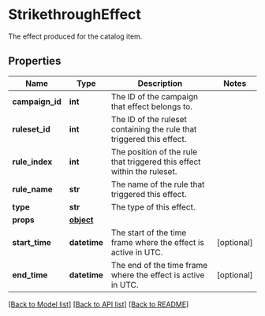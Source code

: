 # StrikethroughEffect

The effect produced for the catalog item.
## Properties
Name | Type | Description | Notes
------------ | ------------- | ------------- | -------------
**campaign_id** | **int** | The ID of the campaign that effect belongs to. | 
**ruleset_id** | **int** | The ID of the ruleset containing the rule that triggered this effect. | 
**rule_index** | **int** | The position of the rule that triggered this effect within the ruleset. | 
**rule_name** | **str** | The name of the rule that triggered this effect. | 
**type** | **str** | The type of this effect. | 
**props** | [**object**](.md) |  | 
**start_time** | **datetime** | The start of the time frame where the effect is active in UTC. | [optional] 
**end_time** | **datetime** | The end of the time frame where the effect is active in UTC. | [optional] 

[[Back to Model list]](../README.md#documentation-for-models) [[Back to API list]](../README.md#documentation-for-api-endpoints) [[Back to README]](../README.md)


